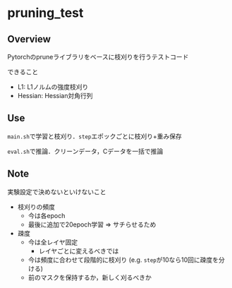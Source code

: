 # pruning_test

## Overview
Pytorchのpruneライブラリをベースに枝刈りを行うテストコード

できること
- L1: L1ノルムの強度枝刈り
- Hessian: Hessian対角行列

## Use
```main.sh```で学習と枝刈り．```step```エポックごとに枝刈り+重み保存

```eval.sh```で推論．クリーンデータ，Cデータを一括で推論


## Note
実験設定で決めないといけないこと
- 枝刈りの頻度 
    - 今は各epoch 
    - 最後に追加で20epoch学習 ⇒ サチらせるため
- 疎度
    - 今は全レイヤ固定
        - レイヤごとに変えるべきでは
    - 今は頻度に合わせて段階的に枝刈り (e.g. ```step```が10なら10回に疎度を分ける)
    - 前のマスクを保持するか，新しく刈るべきか


